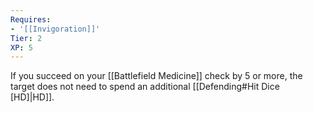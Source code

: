 ```yaml
---
Requires:
- '[[Invigoration]]'
Tier: 2
XP: 5
---
```


If you succeed on your [[Battlefield Medicine]] check by 5 or more, the target does not need to spend an additional [[Defending#Hit Dice [HD]|HD]].